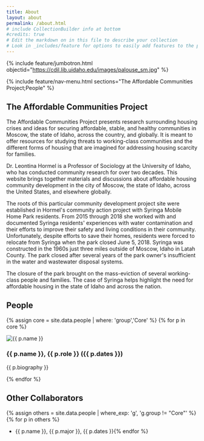 ```yaml
---
title: About
layout: about
permalink: /about.html
# include CollectionBuilder info at bottom
#credits: true
# Edit the markdown on in this file to describe your collection
# Look in _includes/feature for options to easily add features to the page
---
```


{% include feature/jumbotron.html objectid="https://cdil.lib.uidaho.edu/images/palouse_sm.jpg" %} 

{% include feature/nav-menu.html sections="The Affordable Communities Project;People" %}

## The Affordable Communities Project

The Affordable Communities Project presents research surrounding housing crises and ideas for securing affordable, stable, and healthy communities in Moscow, the state of Idaho, across the country, and globally. It is meant to offer resources for studying threats to working-class communities and the different forms of housing that are imagined for addressing housing scarcity for families.

Dr. Leontina Hormel is a Professor of Sociology at the University of Idaho, who has conducted community research for over two decades. This website brings together materials and discussions about affordable housing community development in the city of Moscow, the state of Idaho, across the United States, and elsewhere globally. 

The roots of this particular community development project site were established in Hormel's community action project with Syringa Mobile Home Park residents. From 2015 through 2018 she worked with and documented Syringa residents' experiences with water contamination and their efforts to improve their safety and living conditions in their community. Unfortunately, despite efforts to save their homes, residents were forced to relocate from Syringa when the park closed June 5, 2018. Syringa was constructed in the 1960s just three miles outside of Moscow, Idaho in Latah County. The park closed after several years of the park owner's insufficient in the water and wastewater disposal systems. 

The closure of the park brought on the mass-eviction of several working-class people and families. The case of Syringa helps highlight the need for affordable housing in the state of Idaho and across the nation. 

## People

{% assign core = site.data.people | where: 'group','Core' %}
{% for p in core %}
<div class="d-flex">
  <div class="flex-shrink-0">
    <img src="{{ p.image_small | relative_url }}" alt="{{ p.name }}">
  </div>
  <div class="flex-grow-1 ms-3">
    <h3>{{ p.name }}, {{ p.role }} ({{ p.dates }})</h3>
    <p>{{ p.biography }}</p>
  </div>
</div>
{% endfor %}

## Other Collaborators
{% assign others = site.data.people | where_exp: 'g', 'g.group != "Core"' %}
{% for p in others %}
- {{ p.name }}, {{ p.major }}, {{ p.dates }}{% endfor %}

